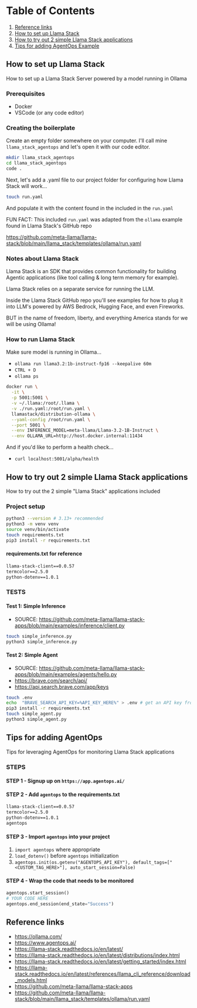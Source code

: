 # Table of Contents
1. [Reference links](#reference-links)
2. [How to set up Llama Stack](#how-to-set-up-llama-stack)
3. [How to try out 2 simple Llama Stack applications](#how-to-try-out-2-simple-llama-stack-applications)
4. [Tips for adding AgentOps Example](#tips-for-adding-agentops)

## How to set up Llama Stack

How to set up a Llama Stack Server powered by a model running in Ollama

### Prerequisites

- Docker
- VSCode (or any code editor)

### Creating the boilerplate

Create an empty folder somewhere on your computer. I'll call mine `llama_stack_agentops` and let's open it with our code editor.

```sh
mkdir llama_stack_agentops
cd llama_stack_agentops
code .
```

Next, let's add a .yaml file to our project folder for configuring how Llama Stack will work...

```sh
touch run.yaml
```

And populate it with the content found in the included in the `run.yaml`

FUN FACT: This included `run.yaml` was adapted from the `ollama` example found in Llama Stack's GitHub repo

https://github.com/meta-llama/llama-stack/blob/main/llama_stack/templates/ollama/run.yaml

### Notes about Llama Stack

Llama Stack is an SDK that provides common functionality for building Agentic applications (like tool calling & long term memory for example).

Llama Stack relies on a separate service for running the LLM.

Inside the Llama Stack GitHub repo you'll see examples for how to plug it into LLM's powered by AWS Bedrock, Hugging Face, and even Fireworks.

BUT in the name of freedom, liberty, and everything America stands for we will be using Ollama!

### How to run Llama Stack

Make sure model is running in Ollama...

- `ollama run llama3.2:1b-instruct-fp16 --keepalive 60m`
- `CTRL + D`
- `ollama ps` <!-- to verify the model is running -->

```sh
docker run \
  -it \
  -p 5001:5001 \
  -v ~/.llama:/root/.llama \
  -v ./run.yaml:/root/run.yaml \
  llamastack/distribution-ollama \
  --yaml-config /root/run.yaml \
  --port 5001 \
  --env INFERENCE_MODEL=meta-llama/Llama-3.2-1B-Instruct \
  --env OLLAMA_URL=http://host.docker.internal:11434
```

And if you'd like to perform a health check...

- `curl localhost:5001/alpha/health`


## How to try out 2 simple Llama Stack applications

How to try out the 2 simple "Llama Stack" applications included

### Project setup

```sh
python3 --version # 3.13+ recommended
python3 -m venv venv
source venv/bin/activate
touch requirements.txt
pip3 install -r requirements.txt
```

#### requirements.txt for reference

```txt
llama-stack-client==0.0.57
termcolor==2.5.0
python-dotenv==1.0.1
```

### TESTS

#### Test 1: Simple Inference

- SOURCE: https://github.com/meta-llama/llama-stack-apps/blob/main/examples/inference/client.py

```sh
touch simple_inference.py
python3 simple_inference.py
```

#### Test 2: Simple Agent

- SOURCE: https://github.com/meta-llama/llama-stack-apps/blob/main/examples/agents/hello.py
- https://brave.com/search/api/
- https://api.search.brave.com/app/keys

```sh
touch .env
echo  "BRAVE_SEARCH_API_KEY=%API_KEY_HERE%" > .env # get an API key from the Brave Search API console
pip3 install -r requirements.txt
touch simple_agent.py
python3 simple_agent.py
```

## Tips for adding AgentOps

Tips for leveraging AgentOps for monitoring Llama Stack applications

### STEPS

#### STEP 1 - Signup up on `https://app.agentops.ai/`

#### STEP 2 - Add `agentops` to the requirements.txt

```txt
llama-stack-client==0.0.57
termcolor==2.5.0
python-dotenv==1.0.1
agentops
```

#### STEP 3 - Import `agentops` into your project

1. `import agentops` where appropriate
2. `load_dotenv()` before `agentops` initialization
3. `agentops.init(os.getenv("AGENTOPS_API_KEY"), default_tags=["<CUSTOM_TAG_HERE>"], auto_start_session=False)`

#### STEP 4 - Wrap the code that needs to be monitored

```py
agentops.start_session()
# YOUR CODE HERE
agentops.end_session(end_state="Success")
```

## Reference links

- https://ollama.com/
- https://www.agentops.ai/
- https://llama-stack.readthedocs.io/en/latest/
- https://llama-stack.readthedocs.io/en/latest/distributions/index.html
- https://llama-stack.readthedocs.io/en/latest/getting_started/index.html
- https://llama-stack.readthedocs.io/en/latest/references/llama_cli_reference/download_models.html
- https://github.com/meta-llama/llama-stack-apps
- https://github.com/meta-llama/llama-stack/blob/main/llama_stack/templates/ollama/run.yaml

